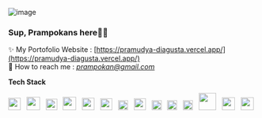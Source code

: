![image](https://github.com/prampokan/prampokan/assets/105641211/934b05fa-9beb-4950-a467-00f6733f9285)<h3 align="left">Sup, Prampokans here🤘🏻</h3>

✨ My Portofolio Website : [https://pramudya-diagusta.vercel.app/](https://pramudya-diagusta.vercel.app/)<br/>
🚀 How to reach me : *prampokan@gmail.com*

<b align="left">Tech Stack</b> <br/>
<div align="left">
<img src="https://cdn.iconscout.com/icon/free/png-256/free-html-5-1-1175208.png?f=webp" width="25px" /> &nbsp
<img src="https://i.imgflip.com/6ejuoo.png" width="27px"/> &nbsp
<img src="https://upload.wikimedia.org/wikipedia/commons/6/6a/JavaScript-logo.png" width="23px"/> &nbsp
<img src="https://upload.wikimedia.org/wikipedia/commons/thumb/2/27/PHP-logo.svg/2560px-PHP-logo.svg.png" width="27px"/> &nbsp
<img src="https://cdn4.iconfinder.com/data/icons/logos-3/600/React.js_logo-512.png" width="25px"/> &nbsp
<img src="https://miro.medium.com/v2/resize:fit:1258/1*okiCUvTUJLtOqJv1dMzwpA.png" width="24px"/> &nbsp
<img src="https://astro.build/assets/press/astro-icon-light-gradient.png" width="20px"/> &nbsp
<img src="https://cdn-icons-png.flaticon.com/512/5968/5968322.png" width="24px"/> &nbsp
<img src="https://static-00.iconduck.com/assets.00/node-js-icon-227x256-913nazt0.png" width="20px"/> &nbsp
<img src="https://upload.wikimedia.org/wikipedia/commons/thumb/9/9a/Laravel.svg/985px-Laravel.svg.png" width="20px"/> &nbsp
<img src="https://seeklogo.com/images/C/codeigniter-logo-B40A98EDBF-seeklogo.com.png" width="20px"/> &nbsp
<img src="https://upload.wikimedia.org/wikipedia/labs/8/8e/Mysql_logo.png" width="35px"/> &nbsp
<img src="https://upload.wikimedia.org/wikipedia/commons/thumb/d/d5/Tailwind_CSS_Logo.svg/1280px-Tailwind_CSS_Logo.svg.png" width="26px"/> &nbsp
<img src="https://upload.wikimedia.org/wikipedia/commons/thumb/9/96/Sass_Logo_Color.svg/2560px-Sass_Logo_Color.svg.png" width="26px"/> &nbsp
</div>
